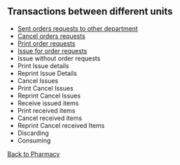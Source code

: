 ## Transactions between different units

* [Sent orders requests to other department](https://github.com/hmislk/hmis/wiki/Sending-orders-requests-to-other-departments)
* [Cancel orders requests](https://github.com/hmislk/hmis/wiki/Cancel-orders-requests)
* [Print order requests](https://github.com/hmislk/hmis/wiki/Print-order-requests)
* [Issue for order requests](https://github.com/hmislk/hmis/wiki/Issue-for-order-requests)
* Issue without order requests
* Print Issue details
* Reprint Issue Details
* Cancel Issues
* Print Cancel Issues
* Reprint Cancel Issues
* Receive issued items
* Print received items
* Cancel received items
* Reprint Cancel received Items
* Discarding
* Consuming


[Back to Pharmacy](https://github.com/hmislk/hmis/wiki/Pharmacy)